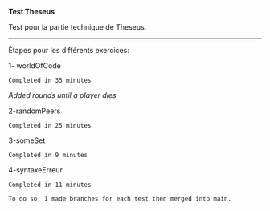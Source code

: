 **Test Theseus**

Test pour la partie technique de Theseus.

---

Étapes pour les différents exercices:

1- worldOfCode

`Completed in 35 minutes`

_Added rounds until a player dies_

2-randomPeers

`Completed in 25 minutes`

3-someSet

`Completed in 9 minutes`

4-syntaxeErreur

`Completed in 11 minutes`

    To do so, I made branches for each test then merged into main.
